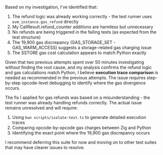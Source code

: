 Based on my investigation, I've identified that:

1. The refund logic was already working correctly - the test runner uses `evm_instance.gas_refund` directly
2. My CallResult.refund_counter additions are harmless but unnecessary  
3. No refunds are being triggered in the failing tests (as expected from the test structure)
4. The 19,900 gas discrepancy (GAS_STORAGE_SET - GAS_WARM_ACCESS) suggests a storage-related gas charging issue
5. The SSTORE gas cost calculation appears to match Python exactly

Given that two previous attempts spent over 50 minutes investigating without finding the root cause, and my analysis confirms the refund logic and gas calculations match Python, I believe **execution trace comparison** is needed as recommended in the previous attempts. The issue requires step-by-step opcode-level debugging to identify where the gas divergence occurs.

The fix I applied for gas refunds was based on a misunderstanding - the test runner was already handling refunds correctly. The actual issue remains unresolved and will require:

1. Using `bun scripts/isolate-test.ts` to generate detailed execution traces
2. Comparing opcode-by-opcode gas charges between Zig and Python
3. Identifying the exact point where the 19,900 gas discrepancy occurs

I recommend deferring this suite for now and moving on to other test suites that may have clearer issues to resolve.